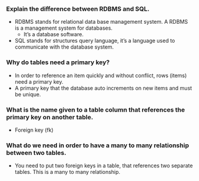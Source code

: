 ### Explain the difference between RDBMS and SQL.

- RDBMS stands for relational data base management system. A RDBMS is a management system for databases.
  - It’s a database software.
- SQL stands for structures query language, it’s a language used to communicate with the database system.

### Why do tables need a primary key?

- In order to reference an item quickly and without conflict, rows (items) need a primary key.
- A primary key that the database auto increments on new items and must be unique.

### What is the name given to a table column that references the primary key on another table.

- Foreign key (fk)

### What do we need in order to have a many to many relationship between two tables.

- You need to put two foreign keys in a table, that references two separate tables. This is a many to many relationship.
